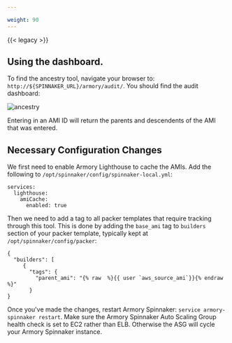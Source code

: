 ```yaml
---

weight: 90
---
```


{{< legacy >}}

## Using the dashboard.

To find the ancestry tool, navigate your browser to: `http://${SPINNAKER_URL}/armory/audit/`.  You should find the audit dashboard:

![ancestry](/images/Image-2017-05-16-at-10.03.15-AM.png)

Entering in an AMI ID will return the parents and descendents of the AMI that was entered.

## Necessary Configuration Changes

We first need to enable Armory Lighthouse to cache the AMIs.  Add the following to `/opt/spinnaker/config/spinnaker-local.yml`:


```
services:
  lighthouse:
    amiCache:
      enabled: true
```

Then we need to add a tag to all packer templates that require tracking through this tool.  This is done by adding the `base_ami` tag to `builders` section of your packer template, typically kept at `/opt/spinnaker/config/packer`:

```
{
  "builders": [
     {
       "tags": {
         "parent_ami": "{% raw  %}{{ user `aws_source_ami`}}{% endraw  %}"
       }
}
```

Once you've made the changes, restart Armory Spinnaker: `service armory-spinnaker restart`. Make sure the Armory Spinnaker Auto Scaling Group health check is set to EC2 rather than ELB. Otherwise the ASG will cycle your Armory Spinnaker instance.
